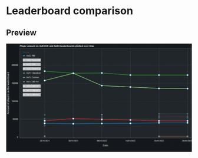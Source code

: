 # Leaderboard comparison

## Preview

[![Plot](./static/plot.png)](https://simonsan.github.io/leaderboard_comparison/)

